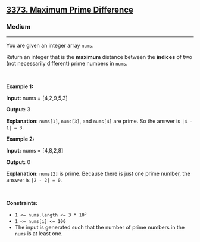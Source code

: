 <h2><a href="https://leetcode.com/problems/maximum-prime-difference">3373. Maximum Prime Difference</a></h2><h3>Medium</h3><hr><p>You are given an integer array <code>nums</code>.</p>

<p>Return an integer that is the <strong>maximum</strong> distance between the <strong>indices</strong> of two (not necessarily different) prime numbers in <code>nums</code><em>.</em></p>

<p>&nbsp;</p>
<p><strong class="example">Example 1:</strong></p>

<div class="example-block">
<p><strong>Input:</strong> <span class="example-io">nums = [4,2,9,5,3]</span></p>

<p><strong>Output:</strong> <span class="example-io">3</span></p>

<p><strong>Explanation:</strong> <code>nums[1]</code>, <code>nums[3]</code>, and <code>nums[4]</code> are prime. So the answer is <code>|4 - 1| = 3</code>.</p>
</div>

<p><strong class="example">Example 2:</strong></p>

<div class="example-block">
<p><strong>Input:</strong> <span class="example-io">nums = [4,8,2,8]</span></p>

<p><strong>Output:</strong> <span class="example-io">0</span></p>

<p><strong>Explanation:</strong> <code>nums[2]</code> is prime. Because there is just one prime number, the answer is <code>|2 - 2| = 0</code>.</p>
</div>

<p>&nbsp;</p>
<p><strong>Constraints:</strong></p>

<ul>
	<li><code>1 &lt;= nums.length &lt;= 3 * 10<sup>5</sup></code></li>
	<li><code>1 &lt;= nums[i] &lt;= 100</code></li>
	<li>The input is generated such that the number of prime numbers in the <code>nums</code> is at least one.</li>
</ul>
